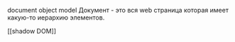 document object model
Документ - это вся web страница которая имеет какую-то иерархию элементов. 

[[shadow DOM]]